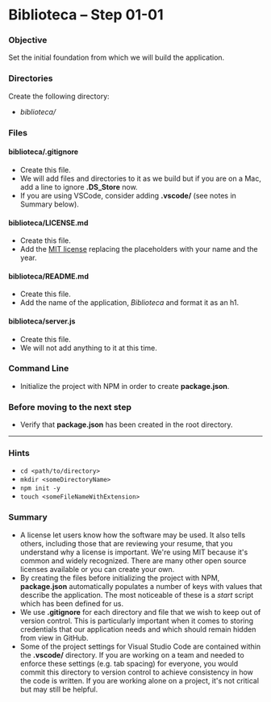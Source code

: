 # Biblioteca – Step 01-01

### Objective
Set the initial foundation from which we will build the application.

### Directories
Create the following directory:
* _biblioteca/_

### Files
#### biblioteca/.gitignore
* Create this file.
* We will add files and directories to it as we build but if you are on a Mac, add a line to ignore **.DS_Store** now.
* If you are using VSCode, consider adding **.vscode/** (see notes in Summary below).

#### biblioteca/LICENSE.md
* Create this file.
* Add the [MIT license](https://opensource.org/licenses/MIT) replacing the placeholders with your name and the year.

#### biblioteca/README.md
* Create this file.
* Add the name of the application, _Biblioteca_ and format it as an h1.

#### biblioteca/server.js
* Create this file.
* We will not add anything to it at this time.

### Command Line
* Initialize the project with NPM in order to create **package.json**.

### Before moving to the next step
* Verify that **package.json** has been created in the root directory.

___

### Hints
* `cd <path/to/directory>`
* `mkdir <someDirectoryName>`
* `npm init -y`
* `touch <someFileNameWithExtension>`

### Summary
* A license let users know how the software may be used. It also tells others, including those that are reviewing your resume, that you understand why a license is important. We're using MIT because it's common and widely recognized. There are many other open source licenses available or you can create your own.
* By creating the files before initializing the project with NPM, **package.json** automatically populates a number of keys with values that describe the application. The most noticeable of these is a _start_ script which has been defined for us.
* We use **.gitignore** for each directory and file that we wish to keep out of version control. This is particularly important when it comes to storing credentials that our application needs and which should remain hidden from view in GitHub.
* Some of the project settings for Visual Studio Code are contained within the **.vscode/** directory. If you are working on a team and needed to enforce these settings (e.g. tab spacing) for everyone, you would commit this directory to version control to achieve consistency in how the code is written. If you are working alone on a project, it's not critical but may still be helpful.